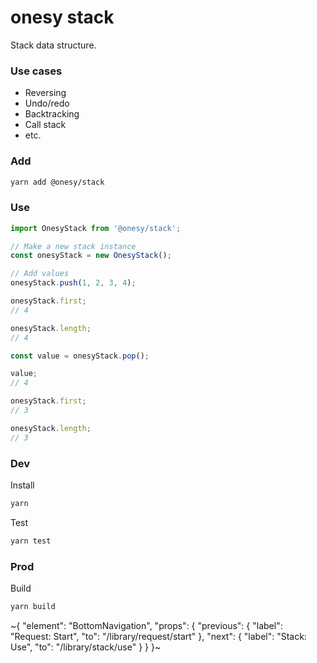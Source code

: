 
# onesy stack

Stack data structure.

### Use cases
- Reversing
- Undo/redo
- Backtracking
- Call stack
- etc.

### Add

```sh
yarn add @onesy/stack
```

### Use

```ts
import OnesyStack from '@onesy/stack';

// Make a new stack instance
const onesyStack = new OnesyStack();

// Add values
onesyStack.push(1, 2, 3, 4);

onesyStack.first;
// 4

onesyStack.length;
// 4

const value = onesyStack.pop();

value;
// 4

onesyStack.first;
// 3

onesyStack.length;
// 3
```

### Dev

Install

```sh
yarn
```

Test

```sh
yarn test
```

### Prod

Build

```sh
yarn build
```

~{
  "element": "BottomNavigation",
  "props": {
    "previous": {
      "label": "Request: Start",
      "to": "/library/request/start"
    },
    "next": {
      "label": "Stack: Use",
      "to": "/library/stack/use"
    }
  }
}~

